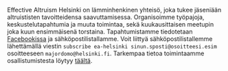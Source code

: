 Effective Altruism Helsinki on lämminhenkinen yhteisö, joka tukee jäseniään altruististen tavoitteidensa saavuttamisessa. Organisoimme työpajoja, keskustelutapahtumia ja muuta toimintaa, sekä kuukausittaisen meetupin joka kuun ensimmäisenä torstaina. Tapahtumistamme tiedotetaan [Facebookissa](https://www.facebook.com/EffectiveAltruismHY/) ja sähköpostilistallamme. Voit liittyä sähköpostilistallemme lähettämällä viestin `subscribe ea-helsinki sinun.sposti@osoitteesi.esim` osoitteeseen `majordomo@helsinki.fi`. Tarkempaa tietoa toimintaamme osallistumistesta löytyy [täältä](https://www.altruismi.fi/activities/).
